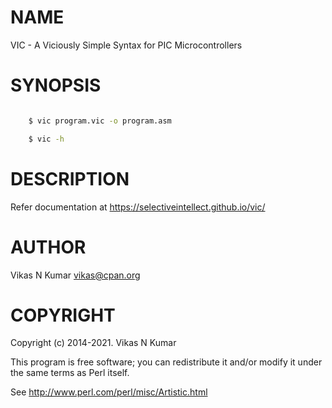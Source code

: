 # NAME

VIC - A Viciously Simple Syntax for PIC Microcontrollers

# SYNOPSIS

```bash

    $ vic program.vic -o program.asm

    $ vic -h

```

# DESCRIPTION

Refer documentation at <https://selectiveintellect.github.io/vic/>

# AUTHOR

Vikas N Kumar <vikas@cpan.org>

# COPYRIGHT

Copyright (c) 2014-2021. Vikas N Kumar

This program is free software; you can redistribute it and/or modify it
under the same terms as Perl itself.

See http://www.perl.com/perl/misc/Artistic.html
